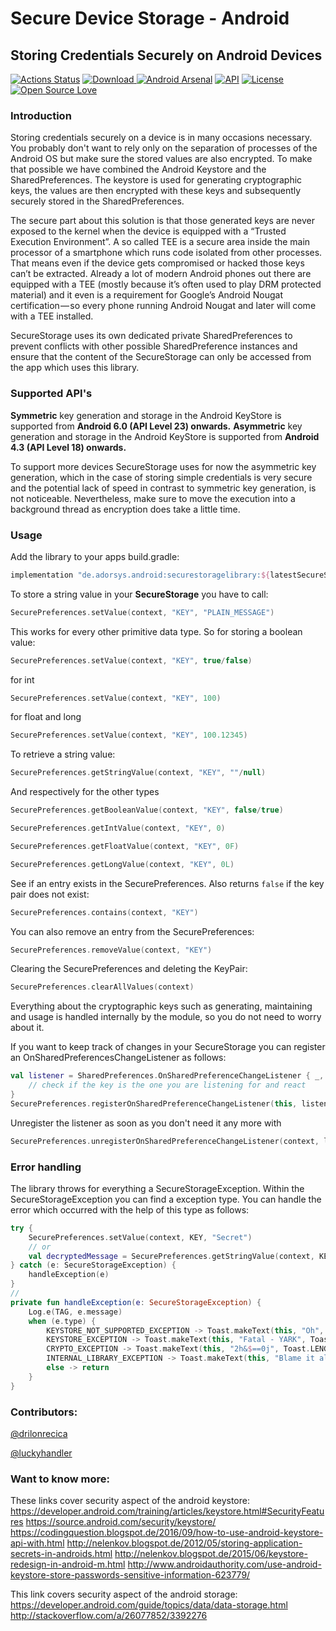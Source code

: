 # Secure Device Storage - Android

## Storing Credentials Securely on Android Devices

[![Actions Status](https://github.com/adorsys/secure-storage-android/workflows/SecureStorage%20Github%20Actions%20CI/badge.svg)](https://github.com/adorsys/secure-storage-android/actions)
[![Download](https://api.bintray.com/packages/andev/adorsys/securestoragelibrary/images/download.svg) ](https://bintray.com/andev/adorsys/securestoragelibrary/_latestVersion) 
[![Android Arsenal](https://img.shields.io/badge/Android%20Arsenal-Secure%20Storage%20Android-blue.svg?style=flat)](https://android-arsenal.com/details/1/5648)
[![API](https://img.shields.io/badge/API-18%2B-blue.svg?style=flat)](https://android-arsenal.com/api?level=18)
[![License](https://img.shields.io/badge/License-Apache%202.0-blue.svg)](https://opensource.org/licenses/Apache-2.0) 
[![Open Source Love](https://badges.frapsoft.com/os/v1/open-source.svg?v=103)](https://github.com/ellerbrock/open-source-badges/)



### Introduction

Storing credentials securely on a device is in many occasions necessary. You probably don't want to rely only on the separation of processes of the Android OS but make sure the stored values are also encrypted.
To make that possible we have combined the Android Keystore and the SharedPreferences. The keystore is used for generating cryptographic keys, the values are then encrypted with these keys and subsequently securely stored in the SharedPreferences.

The secure part about this solution is that those generated keys are never exposed to the kernel when the device is equipped with a “Trusted Execution Environment”. A so called TEE is a secure area inside the main processor of a smartphone which runs code isolated from other processes. That means even if the device gets compromised or hacked those keys can’t be extracted. Already a lot of modern Android phones out there are equipped with a TEE (mostly because it’s often used to play DRM protected material) and it even is a requirement for Google’s Android Nougat certification — so every phone running Android Nougat and later will come with a TEE installed.

SecureStorage uses its own dedicated private SharedPreferences to prevent conflicts with other possible SharedPreference instances and ensure that the content of the SecureStorage can only be accessed from the app which uses this library.

### Supported API's

__Symmetric__ key generation and storage in the Android KeyStore is supported from __Android 6.0 (API Level 23) onwards.__
__Asymmetric__ key generation and storage in the Android KeyStore is supported from __Android 4.3 (API Level 18) onwards.__

To support more devices SecureStorage uses for now the asymmetric key generation, which in the case of storing simple credentials is very secure and the potential lack of speed in contrast to symmetric key generation, is not noticeable. Nevertheless, make sure to move the execution into a background thread as encryption does take a little time.

### Usage

Add the library to your apps build.gradle:

```groovy
implementation "de.adorsys.android:securestoragelibrary:${latestSecureStorageVersion}"
```

To store a string value in your __SecureStorage__ you have to call:
```kotlin
SecurePreferences.setValue(context, "KEY", "PLAIN_MESSAGE")
```

This works for every other primitive data type. So for storing a boolean value:
```kotlin
SecurePreferences.setValue(context, "KEY", true/false)
```

for int
```kotlin
SecurePreferences.setValue(context, "KEY", 100)
```

for float and long
```kotlin
SecurePreferences.setValue(context, "KEY", 100.12345)
```

To retrieve a string value:
```kotlin
SecurePreferences.getStringValue(context, "KEY", ""/null)
```

And respectively for the other types
```kotlin
SecurePreferences.getBooleanValue(context, "KEY", false/true)
```
```kotlin
SecurePreferences.getIntValue(context, "KEY", 0)
```
```kotlin
SecurePreferences.getFloatValue(context, "KEY", 0F)
```
```kotlin
SecurePreferences.getLongValue(context, "KEY", 0L)
```

See if an entry exists in the SecurePreferences. Also returns `false` if the key pair does not exist:
```kotlin
SecurePreferences.contains(context, "KEY")
```

You can also remove an entry from the SecurePreferences:
```kotlin
SecurePreferences.removeValue(context, "KEY")
```

Clearing the SecurePreferences and deleting the KeyPair:
```kotlin
SecurePreferences.clearAllValues(context)
```

Everything about the cryptographic keys such as generating, maintaining and usage is handled internally by the module, so you do not need to worry about it.

If you want to keep track of changes in your SecureStorage you can register an OnSharedPreferencesChangeListener as follows:

``` kotlin
val listener = SharedPreferences.OnSharedPreferenceChangeListener { _, key ->
    // check if the key is the one you are listening for and react
}
SecurePreferences.registerOnSharedPreferenceChangeListener(this, listener)
```
Unregister the listener as soon as you don't need it any more with
``` kotlin
SecurePreferences.unregisterOnSharedPreferenceChangeListener(context, listener)
```


### Error handling
The library throws for everything a SecureStorageException. Within the SecureStorageException you can find a exception type. You can handle the error which occurred with the help of this type as follows:

```kotlin
try {
    SecurePreferences.setValue(context, KEY, "Secret")
    // or
    val decryptedMessage = SecurePreferences.getStringValue(context, KEY, "")
} catch (e: SecureStorageException) {
    handleException(e)
}
//
private fun handleException(e: SecureStorageException) {
    Log.e(TAG, e.message)
    when (e.type) {
        KEYSTORE_NOT_SUPPORTED_EXCEPTION -> Toast.makeText(this, "Oh", Toast.LENGTH_LONG).show()
        KEYSTORE_EXCEPTION -> Toast.makeText(this, "Fatal - YARK", Toast.LENGTH_LONG).show()
        CRYPTO_EXCEPTION -> Toast.makeText(this, "2h&$==0j", Toast.LENGTH_LONG).show()
        INTERNAL_LIBRARY_EXCEPTION -> Toast.makeText(this, "Blame it all on us", Toast.LENGTH_LONG).show()
        else -> return
    }
}
```

### Contributors:
[@drilonrecica](https://github.com/drilonrecica)

[@luckyhandler](https://github.com/luckyhandler)

### Want to know more:

These links cover security aspect of the android keystore:
<https://developer.android.com/training/articles/keystore.html#SecurityFeatures>
<https://source.android.com/security/keystore/>
<https://codingquestion.blogspot.de/2016/09/how-to-use-android-keystore-api-with.html>
<http://nelenkov.blogspot.de/2012/05/storing-application-secrets-in-androids.html>
<http://nelenkov.blogspot.de/2015/06/keystore-redesign-in-android-m.html>
<http://www.androidauthority.com/use-android-keystore-store-passwords-sensitive-information-623779/>  

This link covers security aspect of the android storage:
<https://developer.android.com/guide/topics/data/data-storage.html>
<http://stackoverflow.com/a/26077852/3392276>